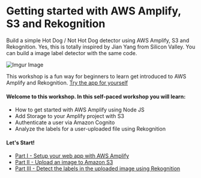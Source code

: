 
 # Getting started with AWS Amplify, S3 and Rekognition

Build a simple Hot Dog / Not Hot Dog detector using AWS Amplify, S3 and Rekognition. Yes, this is totally inspired by Jian Yang from Silicon Valley. You can build a image label detector with the same code. 

![Imgur Image](https://imgur.com/a/lSEYm0j.gif)

This workshop is a fun way for beginners to learn get introduced to AWS Amplify and Rekognition. 
[Try the app for yourself](https://master.d165hsuggb16ya.amplifyapp.com/) 

#### Welcome to this workshop. In this self-paced workshop you will learn:

* How to get started with AWS Amplify using Node JS
* Add Storage to your Amplify project with S3
* Authenticate a user via Amazon Cognito
* Analyze the labels for a user-uploaded file using Rekognition

#### Let's Start!

* [Part I - Setup your web app with AWS Amplify](https://github.com/sohanmaheshwar/amplify-rekognition-workshop/tree/master/part_1)
* [Part II - Upload an image to Amazon S3](https://github.com/sohanmaheshwar/amplify-rekognition-workshop/tree/master/part_2)
* [Part III - Detect the labels in the uploaded image using Rekognition](https://github.com/sohanmaheshwar/amplify-rekognition-workshop/tree/master/part_3)




